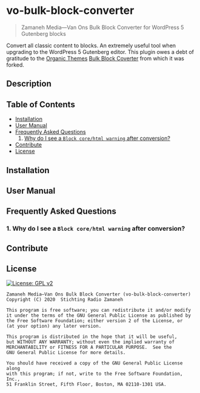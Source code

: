 # vo-bulk-block-converter
> Zamaneh Media—Van Ons Bulk Block Converter for WordPress 5 Gutenberg blocks

Convert all classic content to blocks. An extremely useful tool when upgrading to the WordPress 5 Gutenberg editor. This plugin owes a debt of gratitude to the [Organic Themes](https://organicthemes.com/) [Bulk Block Coverter](https://wordpress.org/plugins/bulk-block-converter/) from which it was forked.

## Description

## Table of Contents

- [Installation](#installation)
- [User Manual](#user-manual)
- [Frequently Asked Questions](#frequently-asked-questions)
  1. [Why do I see a `Block core/html warning` after conversion?](#1-why-do-i-see-a-block-corehtml-warning-after-conversion)
- [Contribute](#contribute)
- [License](#license)

## Installation

## User Manual

## Frequently Asked Questions

### 1. Why do I see a `Block core/html warning` after conversion?

## Contribute

## License

[![License: GPL v2](https://img.shields.io/badge/License-GPL%20v2-blue.svg)](https://www.gnu.org/licenses/old-licenses/gpl-2.0.en.html)

    Zamaneh Media—Van Ons Bulk Block Converter (vo-bulk-block-converter)
    Copyright (C) 2020  Stichting Radio Zamaneh

    This program is free software; you can redistribute it and/or modify
    it under the terms of the GNU General Public License as published by
    the Free Software Foundation; either version 2 of the License, or
    (at your option) any later version.

    This program is distributed in the hope that it will be useful,
    but WITHOUT ANY WARRANTY; without even the implied warranty of
    MERCHANTABILITY or FITNESS FOR A PARTICULAR PURPOSE.  See the
    GNU General Public License for more details.

    You should have received a copy of the GNU General Public License along
    with this program; if not, write to the Free Software Foundation, Inc.,
    51 Franklin Street, Fifth Floor, Boston, MA 02110-1301 USA.
